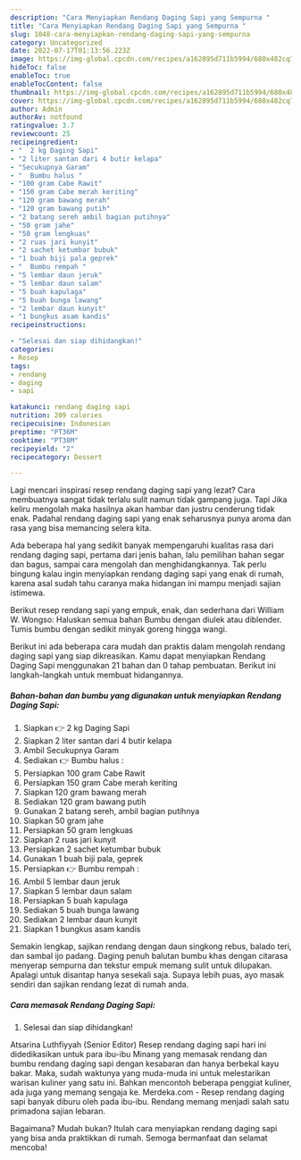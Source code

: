 ```yaml
---
description: "Cara Menyiapkan Rendang Daging Sapi yang Sempurna "
title: "Cara Menyiapkan Rendang Daging Sapi yang Sempurna "
slug: 1048-cara-menyiapkan-rendang-daging-sapi-yang-sempurna
category: Uncategorized
date: 2022-07-17T01:13:56.223Z
image: https://img-global.cpcdn.com/recipes/a162895d711b5994/680x482cq70/rendang-daging-sapi-foto-resep-utama.jpg
hideToc: false
enableToc: true
enableTocContent: false
thumbnail: https://img-global.cpcdn.com/recipes/a162895d711b5994/680x482cq70/rendang-daging-sapi-foto-resep-utama.jpg
cover: https://img-global.cpcdn.com/recipes/a162895d711b5994/680x482cq70/rendang-daging-sapi-foto-resep-utama.jpg
author: Admin
authorAv: notfound
ratingvalue: 3.7
reviewcount: 25
recipeingredient:
- "  2 kg Daging Sapi"
- "2 liter santan dari 4 butir kelapa"
- "Secukupnya Garam"
- "  Bumbu halus "
- "100 gram Cabe Rawit"
- "150 gram Cabe merah keriting"
- "120 gram bawang merah"
- "120 gram bawang putih"
- "2 batang sereh ambil bagian putihnya"
- "50 gram jahe"
- "50 gram lengkuas"
- "2 ruas jari kunyit"
- "2 sachet ketumbar bubuk"
- "1 buah biji pala geprek"
- "  Bumbu rempah "
- "5 lembar daun jeruk"
- "5 lembar daun salam"
- "5 buah kapulaga"
- "5 buah bunga lawang"
- "2 lembar daun kunyit"
- "1 bungkus asam kandis"
recipeinstructions:

- "Selesai dan siap dihidangkan!"
categories:
- Resep
tags:
- rendang
- daging
- sapi

katakunci: rendang daging sapi 
nutrition: 209 calories
recipecuisine: Indonesian
preptime: "PT36M"
cooktime: "PT38M"
recipeyield: "2"
recipecategory: Dessert

---
```



Lagi mencari inspirasi resep rendang daging sapi yang lezat? Cara membuatnya sangat tidak terlalu sulit namun tidak gampang juga. Tapi Jika keliru mengolah maka hasilnya akan hambar dan justru cenderung tidak enak. Padahal rendang daging sapi yang enak seharusnya punya aroma dan rasa yang bisa memancing selera kita.


Ada beberapa hal yang sedikit banyak mempengaruhi kualitas rasa dari rendang daging sapi, pertama dari jenis bahan, lalu pemilihan bahan segar dan bagus, sampai cara mengolah dan menghidangkannya. Tak perlu bingung kalau ingin menyiapkan rendang daging sapi yang enak di rumah, karena asal sudah tahu caranya maka hidangan ini mampu menjadi sajian istimewa.

Berikut resep rendang sapi yang empuk, enak, dan sederhana dari William W. Wongso: Haluskan semua bahan Bumbu dengan diulek atau diblender. Tumis bumbu dengan sedikit minyak goreng hingga wangi.


Berikut ini ada beberapa cara mudah dan praktis dalam mengolah rendang daging sapi yang siap dikreasikan. Kamu dapat menyiapkan Rendang Daging Sapi menggunakan 21 bahan dan 0 tahap pembuatan. Berikut ini langkah-langkah untuk membuat hidangannya.

<!--inarticleads1-->

##### Bahan-bahan dan bumbu yang digunakan untuk menyiapkan Rendang Daging Sapi:

1. Siapkan  👉 2 kg Daging Sapi
1. Siapkan 2 liter santan dari 4 butir kelapa
1. Ambil Secukupnya Garam
1. Sediakan  👉 Bumbu halus :
1. Persiapkan 100 gram Cabe Rawit
1. Persiapkan 150 gram Cabe merah keriting
1. Siapkan 120 gram bawang merah
1. Sediakan 120 gram bawang putih
1. Gunakan 2 batang sereh, ambil bagian putihnya
1. Siapkan 50 gram jahe
1. Persiapkan 50 gram lengkuas
1. Siapkan 2 ruas jari kunyit
1. Persiapkan 2 sachet ketumbar bubuk
1. Gunakan 1 buah biji pala, geprek
1. Persiapkan  👉 Bumbu rempah :
1. Ambil 5 lembar daun jeruk
1. Siapkan 5 lembar daun salam
1. Persiapkan 5 buah kapulaga
1. Sediakan 5 buah bunga lawang
1. Sediakan 2 lembar daun kunyit
1. Siapkan 1 bungkus asam kandis


Semakin lengkap, sajikan rendang dengan daun singkong rebus, balado teri, dan sambal ijo padang. Daging penuh balutan bumbu khas dengan citarasa menyerap sempurna dan tekstur empuk memang sulit untuk dilupakan. Apalagi untuk disantap hanya sesekali saja. Supaya lebih puas, ayo masak sendiri dan sajikan rendang lezat di rumah anda. 

<!--inarticleads2-->

##### Cara memasak Rendang Daging Sapi:


1. Selesai dan siap dihidangkan!

Atsarina Luthfiyyah (Senior Editor) Resep rendang daging sapi hari ini didedikasikan untuk para ibu-ibu Minang yang memasak rendang dan bumbu rendang daging sapi dengan kesabaran dan hanya berbekal kayu bakar. Maka, sudah waktunya yang muda-muda ini untuk melestarikan warisan kuliner yang satu ini. Bahkan mencontoh beberapa penggiat kuliner, ada juga yang memang sengaja ke. Merdeka.com - Resep rendang daging sapi banyak diburu oleh pada ibu-ibu. Rendang memang menjadi salah satu primadona sajian lebaran. 

Bagaimana? Mudah bukan? Itulah cara menyiapkan rendang daging sapi yang bisa anda praktikkan di rumah. Semoga bermanfaat dan selamat mencoba!
